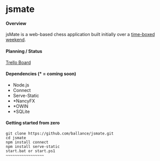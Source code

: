# jsmate

#### Overview
jsMate is a web-based chess application built initially over a [time-boxed weekend](https://github.com/ballance/jsmate/graphs/punch-card).

#### Planning / Status
[Trello Board](https://trello.com/b/rEdr94uM/jsmate-kanban-board)

#### Dependencies (* = coming soon)
 - Node.js
 - Connect
 - Serve-Static
 - *NancyFX
 - *OWIN
 - *SQLite

#### Getting started from zero

~~~~~~~~~~~~~~~~~~~
git clone https://github.com/ballance/jsmate.git
cd jsmate
npm install connect
npm install serve-static
start.bat or start.ps1
~~~~~~~~~~~~~~~~~
